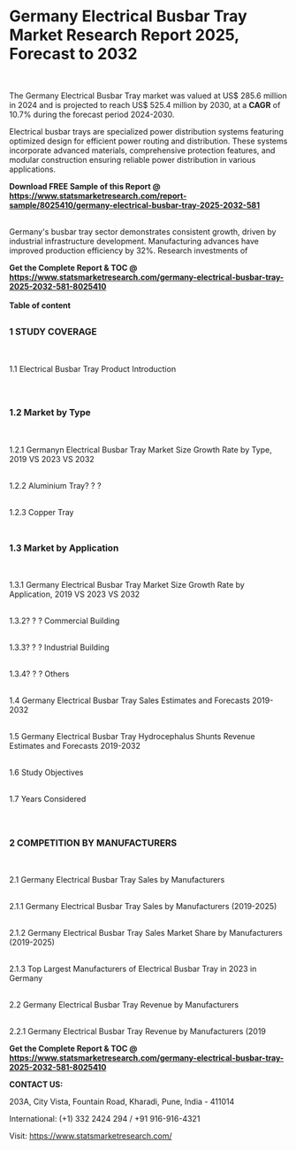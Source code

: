 <h1>Germany Electrical Busbar Tray Market Research Report 2025, Forecast to 2032</h1><br/><p>The Germany Electrical Busbar Tray market was valued at US$ 285.6 million in 2024 and is projected to reach US$ 525.4 million by 2030, at a <strong>CAGR</strong> of 10.7% during the forecast period 2024-2030.</p><p>
 
 Electrical busbar trays are specialized power distribution systems featuring optimized design for efficient power routing and distribution. These systems incorporate advanced materials, comprehensive protection features, and modular construction ensuring reliable power distribution in various applications.</p><div><b>Download FREE Sample of this Report @ <a href="https://www.statsmarketresearch.com/download-free-sample/8025410/germany-electrical-busbar-tray-2025-2032-581">https://www.statsmarketresearch.com/report-sample/8025410/germany-electrical-busbar-tray-2025-2032-581</a></b></div><br><p>
 
 Germany's busbar tray sector demonstrates consistent growth, driven by industrial infrastructure development. Manufacturing advances have improved production efficiency by 32%. Research investments of</p><div><b>Get the Complete Report & TOC @ <a href="https://www.statsmarketresearch.com/germany-electrical-busbar-tray-2025-2032-581-8025410">https://www.statsmarketresearch.com/germany-electrical-busbar-tray-2025-2032-581-8025410</a></b></div><br><b>Table of content</b><p><h2><span style="font-size:16px"><strong>1 STUDY COVERAGE</strong></span></h2><br />
 
 <p>1.1 Electrical Busbar Tray Product Introduction</p><br />
 
 <h2><span style="font-size:16px"><strong>1.2 Market by Type</strong></span></h2><br />
 
 <p>1.2.1 Germanyn Electrical Busbar Tray Market Size Growth Rate by Type, 2019 VS 2023 VS 2032<br /><br />
 
 1.2.2 Aluminium Tray? ? ? <br /><br />
 
 1.2.3 Copper Tray<br /><br />
 
 <h2><span style="font-size:16px"><strong>1.3 Market by Application</strong></span></h2><br />
 
 <p>1.3.1 Germany Electrical Busbar Tray Market Size Growth Rate by Application, 2019 VS 2023 VS 2032<br /><br />
 
 1.3.2? ? ? Commercial Building<br /><br />
 
 1.3.3? ? ? Industrial Building<br /><br />
 
 1.3.4? ? ? Others<br /><br />
 
 1.4 Germany Electrical Busbar Tray Sales Estimates and Forecasts 2019-2032<br /><br />
 
 1.5 Germany Electrical Busbar Tray Hydrocephalus Shunts Revenue Estimates and Forecasts 2019-2032<br /><br />
 
 1.6 Study Objectives<br /><br />
 
 1.7 Years Considered</p><br />
 
 <h2><span style="font-size:16px"><strong>2 COMPETITION BY MANUFACTURERS</strong></span></h2><br />
 
 <p>2.1 Germany Electrical Busbar Tray Sales by Manufacturers<br /><br />
 
 2.1.1 Germany Electrical Busbar Tray Sales by Manufacturers (2019-2025)<br /><br />
 
 2.1.2 Germany Electrical Busbar Tray Sales Market Share by Manufacturers (2019-2025)<br /><br />
 
 2.1.3 Top Largest Manufacturers of Electrical Busbar Tray in 2023 in Germany<br /><br />
 
 2.2 Germany Electrical Busbar Tray Revenue by Manufacturers<br /><br />
 
 2.2.1 Germany Electrical Busbar Tray Revenue by Manufacturers (2019<br><div><b>Get the Complete Report & TOC @ <a href="https://www.statsmarketresearch.com/germany-electrical-busbar-tray-2025-2032-581-8025410">https://www.statsmarketresearch.com/germany-electrical-busbar-tray-2025-2032-581-8025410</a></b></div></p>
 
 <b>CONTACT US:</b><br>
 
 203A, City Vista, Fountain Road, Kharadi, Pune, India - 411014 <br>
 
 International: (+1) 332 2424 294 / +91 916-916-4321<br>
 
 Visit: <a href="https://www.statsmarketresearch.com/">https://www.statsmarketresearch.com/</a>
 
 <br>